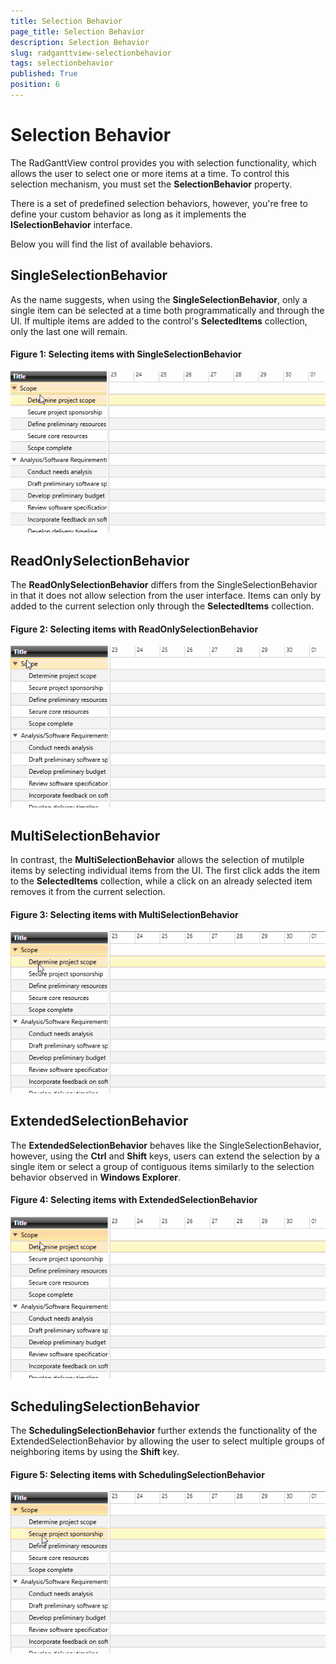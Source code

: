 ```yaml
---
title: Selection Behavior
page_title: Selection Behavior
description: Selection Behavior
slug: radganttview-selectionbehavior
tags: selectionbehavior
published: True
position: 6
---
```


# Selection Behavior

The RadGanttView control provides you with selection functionality, which allows the user to select one or more items at a time. To control this selection mechanism, you must set the **SelectionBehavior** property.

There is a set of predefined selection behaviors, however, you're free to define your custom behavior as long as it implements the **ISelectionBehavior** interface.

Below you will find the list of available behaviors.

## SingleSelectionBehavior

As the name suggests, when using the **SingleSelectionBehavior**, only a single item can be selected at a time both programmatically and through the UI. If multiple items are added to the control's **SelectedItems** collection, only the last one will remain.

#### __Figure 1: Selecting items with SingleSelectionBehavior__

![Selecting items with SingleSelectionBehavior](images/singleselectionbehavior.gif)

## ReadOnlySelectionBehavior

The **ReadOnlySelectionBehavior** differs from the SingleSelectionBehavior in that it does not allow selection from the user interface. Items can only by added to the current selection only through the **SelectedItems** collection.

#### __Figure 2: Selecting items with ReadOnlySelectionBehavior__

![Selecting items with ReadOnlySelectionBehavior](images/readonlyselectionbehavior.gif)

## MultiSelectionBehavior

In contrast, the **MultiSelectionBehavior** allows the selection of mutilple items by selecting individual items from the UI. The first click adds the item to the **SelectedItems** collection, while a click on an already selected item removes it from the current selection.

#### __Figure 3: Selecting items with MultiSelectionBehavior__

![Selecting items with MultiSelectionBehavior](images/multiselectionbehavior.gif)

## ExtendedSelectionBehavior

The **ExtendedSelectionBehavior** behaves like the SingleSelectionBehavior, however, using the **Ctrl** and **Shift** keys, users can extend the selection by a single item or select a group of contiguous items similarly to the selection behavior observed in **Windows Explorer**.

#### __Figure 4: Selecting items with ExtendedSelectionBehavior__

![Selecting items with ExtendedSelectionBehavior](images/extendedselectionbehavior.gif)

## SchedulingSelectionBehavior

The **SchedulingSelectionBehavior** further extends the functionality of the ExtendedSelectionBehavior by allowing the user to select multiple groups of neighboring items by using the **Shift** key.

#### __Figure 5: Selecting items with SchedulingSelectionBehavior__

![Selecting items with SchedulingSelectionBehavior](images/schedulingselectionbehavior.gif)